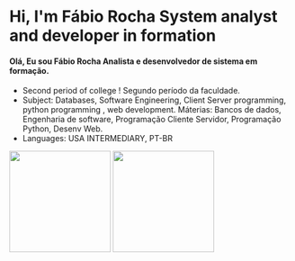 # Hi, I'm Fábio Rocha System analyst and developer in formation
#### Olá, Eu sou Fábio Rocha Analista e desenvolvedor de sistema em formação.

- Second period of college ! Segundo período da faculdade.
- Subject: Databases, Software Engineering, Client Server programming, python programming , web development.
Máterias: Bancos de dados, Engenharia de software, Programação Cliente Servidor, Programação Python, Desenv Web.
- Languages: USA INTERMEDIARY, PT-BR

<div>
<img height="180em" src="https://github-readme-stats.vercel.app/api?username=Fabiorocharb&show_icons=true&theme=tokyonight"/>
<img height="180em" src="https://github-readme-stats.vercel.app/api/top-langs/?username=Fabiorocharb&layout=compact&theme=tokyonight"/>
</div>
